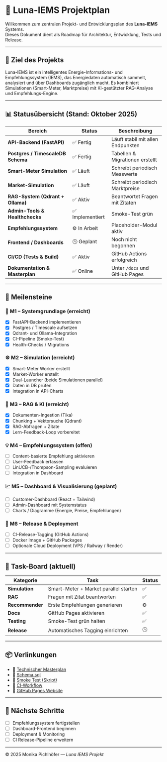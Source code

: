 # 🌙 Luna-IEMS Projektplan

Willkommen zum zentralen Projekt- und Entwicklungsplan des **Luna-IEMS** Systems.  
Dieses Dokument dient als Roadmap für Architektur, Entwicklung, Tests und Release.

---

## 🧭 Ziel des Projekts
Luna-IEMS ist ein intelligentes Energie-Informations- und Empfehlungssystem (IEMS), das
Energiedaten automatisch sammelt, analysiert und über Dashboards zugänglich macht.
Es kombiniert Simulationen (Smart-Meter, Marktpreise) mit KI-gestützter RAG-Analyse und
Empfehlungs-Engine.

---

## 📊 Statusübersicht (Stand: Oktober 2025)

| Bereich | Status | Beschreibung |
|----------|---------|--------------|
| **API-Backend (FastAPI)** | ✅ Fertig | Läuft stabil mit allen Endpunkten |
| **Postgres / TimescaleDB Schema** | ✅ Fertig | Tabellen & Migrationen erstellt |
| **Smart-Meter Simulation** | ✅ Läuft | Schreibt periodisch Messwerte |
| **Market-Simulation** | ✅ Läuft | Schreibt periodisch Marktpreise |
| **RAG-System (Qdrant + Ollama)** | ✅ Aktiv | Beantwortet Fragen mit Zitaten |
| **Admin-Tools & Healthchecks** | ✅ Implementiert | Smoke-Test grün |
| **Empfehlungssystem** | ⚙️ In Arbeit | Placeholder-Modul aktiv |
| **Frontend / Dashboards** | 🕓 Geplant | Noch nicht begonnen |
| **CI/CD (Tests & Build)** | ✅ Aktiv | GitHub Actions erfolgreich |
| **Dokumentation & Masterplan** | ✅ Online | Unter `/docs` und GitHub Pages |

---

## 🚀 Meilensteine

### 🧩 **M1 – Systemgrundlage (erreicht)**
- [x] FastAPI-Backend implementieren  
- [x] Postgres / Timescale aufsetzen  
- [x] Qdrant- und Ollama-Integration  
- [x] CI-Pipeline (Smoke-Test)  
- [x] Health-Checks / Migrations  

### ⚙️ **M2 – Simulation (erreicht)**
- [x] Smart-Meter Worker erstellt  
- [x] Market-Worker erstellt  
- [x] Dual-Launcher (beide Simulationen parallel)  
- [x] Daten in DB prüfen  
- [x] Integration in API-Charts  

### 🧠 **M3 – RAG & KI (erreicht)**
- [x] Dokumenten-Ingestion (Tika)  
- [x] Chunking + Vektorsuche (Qdrant)  
- [x] RAG-Abfragen + Zitate  
- [x] Lern-Feedback-Loop vorbereitet  

### 💡 **M4 – Empfehlungssystem (offen)**
- [ ] Content-basierte Empfehlung aktivieren  
- [ ] User-Feedback erfassen  
- [ ] LinUCB-/Thompson-Sampling evaluieren  
- [ ] Integration in Dashboard  

### 📈 **M5 – Dashboard & Visualisierung (geplant)**
- [ ] Customer-Dashboard (React + Tailwind)  
- [ ] Admin-Dashboard mit Systemstatus  
- [ ] Charts / Diagramme (Energie, Preise, Empfehlungen)  

### 🚢 **M6 – Release & Deployment**
- [ ] CI-Release-Tagging (GitHub Actions)  
- [ ] Docker Image + GitHub Packages  
- [ ] Optionale Cloud Deployment (VPS / Railway / Render)  

---

## 🧩 Task-Board (aktuell)

| Kategorie | Task | Status |
|------------|------|--------|
| **Simulation** | Smart-Meter + Market parallel starten | ✅ |
| **RAG** | Fragen mit Zitat beantworten | ✅ |
| **Recommender** | Erste Empfehlungen generieren | ⚙️ |
| **Docs** | GitHub Pages aktivieren | ✅ |
| **Testing** | Smoke-Test grün halten | ✅ |
| **Release** | Automatisches Tagging einrichten | 🕓 |

---

## 📦 Verlinkungen

- 🔗 [Technischer Masterplan](./luna_iems_technischer_masterplan_closed_gaps_v_1.md)  
- 🔗 [Schema.sql](./schema.sql)  
- 🔗 [Smoke Test (Skript)](../scripts/smoke_test.py)  
- 🔗 [CI-Workflow](../.github/workflows/smoke-test.yml)  
- 🔗 [GitHub Pages Website](https://monika-iems.github.io/iems-luna/)  

---

## 🧭 Nächste Schritte
- [ ] Empfehlungssystem fertigstellen  
- [ ] Dashboard-Frontend beginnen  
- [ ] Deployment & Monitoring  
- [ ] CI Release-Pipeline erweitern  

---

© 2025 Monika Pichlhöfer — _Luna IEMS Projekt_

